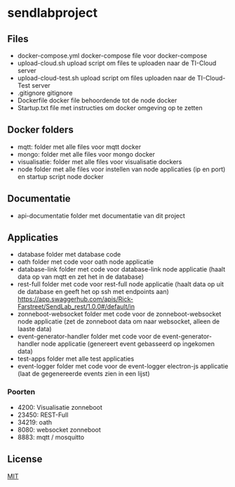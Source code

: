 # sendlabproject

## Files
- docker-compose.yml docker-compose file voor docker-compose
- upload-cloud.sh upload script om files te uploaden naar de TI-Cloud server 
- upload-cloud-test.sh upload script om files uploaden naar de TI-Cloud-Test server
- .gitignore gitignore
- Dockerfile docker file behoordende tot de node docker
- Startup.txt file met instructies om docker omgeving op te zetten

## Docker folders
- mqtt: folder met alle files voor mqtt docker
- mongo: folder met alle files voor mongo docker
- visualisatie: folder met alle files voor visualisatie dockers
- node folder met alle files voor instellen van node applicaties (ip en port) en startup script node docker

## Documentatie
- api-documentatie folder met documentatie van dit project

## Applicaties
- database folder met database code
- oath folder met code voor oath node applicatie
- database-link folder met code voor database-link node applicatie (haalt data op van mqtt en zet het in de database)
- rest-full folder met code voor rest-full node applicatie (haalt data op uit de database en geeft het op ssh met endpoints aan) https://app.swaggerhub.com/apis/Rick-Farstreet/SendLab_rest/1.0.0#/default/in 
- zonneboot-websocket folder met code voor de zonneboot-websocket node applicatie (zet de zonneboot data om naar websocket, alleen de laaste data)
- event-generator-handler folder met code voor de event-generator-handler node applicatie (genereert event gebasseerd op ingekomen data)
- test-apps folder met alle test applicaties
- event-logger folder met code voor de event-logger electron-js applicatie (laat de gegenereerde events zien in een lijst)


### Poorten
- 4200: Visualisatie zonneboot
- 23450: REST-Full
- 34219: oath
- 8080: websocket zonneboot
- 8883: mqtt / mosquitto 

## License
[MIT](https://choosealicense.com/licenses/mit/)